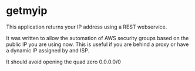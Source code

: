 getmyip
==================

This application returns your IP address using a REST webservice.

It was written to allow the automation of AWS security groups based on the public IP you are using now. This is useful if you are behind a proxy or have a dynamic IP assigned by and ISP.

It should avoid opening the quad zero 0.0.0.0/0

